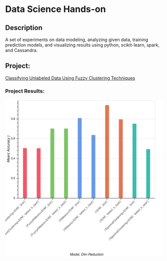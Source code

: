 # Data Science Hands-on 

## Description 
A set of experiments on data modeling, analyzing given data, training prediction models, and visualizing results using python, scikit-learn, spark, and Cassandra.  

## Project: 
[Classifying Unlabeled Data Using Fuzzy Clustering Techniques](https://github.com/lpimem/dscc)

### Project Results: 
![](https://raw.githubusercontent.com/lpimem/dscc/master/result.png)

